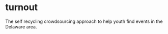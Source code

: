 # turnout
The self recycling crowdsourcing approach to help youth find events in the Delaware area.

